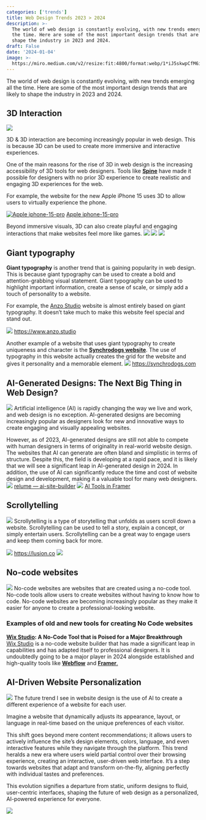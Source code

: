 ```yaml
---
categories: ['trends']
title: Web Design Trends 2023 > 2024
description: >-
  The world of web design is constantly evolving, with new trends emerging all
  the time. Here are some of the most important design trends that are likely to
  shape the industry in 2023 and 2024.
draft: False
date: '2024-01-04'
image: >-
  https://miro.medium.com/v2/resize:fit:4800/format:webp/1*iJ5skwpCfM6ik5H3j0Tl5g.jpeg
---
```


The world of web design is constantly evolving, with new trends emerging all the time. Here are some of the most important design trends that are likely to shape the industry in 2023 and 2024.

## **3D Interaction**<br />
![](https://miro.medium.com/v2/resize:fit:700/1*-H5ikkfdZ4TCUEj2wXbB0Q.png)

3D & 3D interaction are becoming increasingly popular in web design.
This is because 3D can be used to create more immersive and interactive experiences.

One of the main reasons for the rise of 3D in web design is the increasing accessibility of 3D tools for web designers. Tools like [**Spine**](http://spline.design/) have made it possible for designers with no prior 3D experience to create realistic and engaging 3D experiences for the web.

For example, the website for the new Apple iPhone 15 uses 3D to allow users to virtually experience the phone.

[![Apple iphone-15-pro](https://miro.medium.com/v2/resize:fit:700/1*cJSCxwPLi6m6_Az-Z0MZ_w.gif)](https://www.apple.com/il/iphone-15-pro/)
[Apple iphone-15-pro](https://www.apple.com/il/iphone-15-pro/)

Beyond immersive visuals, 3D can also create playful and engaging interactions that make websites feel more like games.
[![](https://miro.medium.com/v2/resize:fit:700/1*50B4QJZSbbBgadKsQRH0qg.gif)](https://www.luni.app/)
[![](https://miro.medium.com/v2/resize:fit:700/1*XEfBg7856VnfYoQj7w_J6g.gif)](https://www.luni.app/)
[![](https://miro.medium.com/v2/resize:fit:700/1*fVoPHX_JfNRKIp5YoGkmRg.gif)](https://www.chaingpt.org/)


## **Giant typography**<br />
**Giant typography** is another trend that is gaining popularity in web design. This is because giant typography can be used to create a bold and attention-grabbing visual statement. Giant typography can be used to highlight important information, create a sense of scale, or simply add a touch of personality to a website.

For example, the [Anzo Studio](https://www.anzo.studio/?utm_source=extension\&utm_medium=click\&utm_campaign=muzli) website is almost entirely based on giant typography. It doesn’t take much to make this website feel special and stand out.

![](https://miro.medium.com/v2/resize:fit:700/1*3pUOsZCDD52OjcriGWEUDw.gif)
<https://www.anzo.studio>

Another example of a website that uses giant typography to create uniqueness and character is the [**Synchrodogs website**](https://synchrodogs.com/). The use of typography in this website actually creates the grid for the website and gives it personality and a memorable element.
![](https://miro.medium.com/v2/resize:fit:700/1*7YHHtim8pJksckZ6DabEQQ.png)
<https://synchrodogs.com>


## **AI-Generated Designs: The Next Big Thing in Web Design?**<br />
![](https://miro.medium.com/v2/resize:fit:700/1*p-9LjzVBl8ayVXcNPdx54A.png)
Artificial intelligence (AI) is rapidly changing the way we live and work, and web design is no exception. AI-generated designs are becoming increasingly popular as designers look for new and innovative ways to create engaging and visually appealing websites.

However, as of 2023, AI-generated designs are still not able to compete with human designers in terms of originality in real-world website design. The websites that AI can generate are often bland and simplistic in terms of structure.
Despite this, the field is developing at a rapid pace, and it is likely that we will see a significant leap in AI-generated design in 2024.
In addition, the use of AI can significantly reduce the time and cost of website design and development, making it a valuable tool for many web designers.
[![](https://miro.medium.com/v2/resize:fit:700/1*ROBh3OkXShkHcdmV2hJKZg.png)](https://library.relume.io/ai-site-builder?via=muzli)
[relume — ai-site-builder](https://library.relume.io/ai-site-builder?via=muzli)
[![](https://miro.medium.com/v2/resize:fit:700/0*A0_L2M1r2BaiCi9G.png)](https://www.framer.com/ai?via=usemuzli)
[AI Tools in Framer](https://www.framer.com/ai?via=usemuzli)


## **Scrollytelling**<br />
![](https://miro.medium.com/v2/resize:fit:700/1*PRR7vLUj_grUxW8T4f-0dg.png)
Scrollytelling is a type of storytelling that unfolds as users scroll down a website. Scrollytelling can be used to tell a story, explain a concept, or simply entertain users. Scrollytelling can be a great way to engage users and keep them coming back for more.

[![](https://miro.medium.com/v2/resize:fit:700/1*ZIuyXCXpU2Or_I-35m5j3A.gif)](https://lusion.co/)
<https://lusion.co>
![](https://miro.medium.com/v2/resize:fit:700/1*EZ-5rc5gKahFQvRl3FDEkA.gif)


## **No-code websites**<br />
![](https://miro.medium.com/v2/resize:fit:700/1*hFlqGs23XdYRBaDNrueg3g.png)
No-code websites are websites that are created using a no-code tool. No-code tools allow users to create websites without having to know how to code. No-code websites are becoming increasingly popular as they make it easier for anyone to create a professional-looking website.
### **Examples of old and new tools for creating No Code websites**<br />
[**Wix Studio**](https://www.wix.com/studio)**: A No-Code Tool that is Poised for a Major Breakthrough**<br />
[Wix Studio](https://www.wix.com/studio) is a no-code website builder that has made a significant leap in capabilities and has adapted itself to professional designers. It is undoubtedly going to be a major player in 2024 alongside established and high-quality tools like [**Webflow**](https://webflow.partnerlinks.io/aar4qg1gxitv) and [**Framer**.](https://www.framer.com/?via=usemuzli)


## **AI-Driven Website Personalization**<br />
![](https://miro.medium.com/v2/resize:fit:700/1*B6QCrNh4xLEnuctpk2ip8A.png)
The future trend I see in website design is the use of AI to create a different experience of a website for each user.

Imagine a website that dynamically adjusts its appearance, layout, or language in real-time based on the unique preferences of each visitor.

This shift goes beyond mere content recommendations; it allows users to actively influence the site’s design elements, colors, language, and even interactive features while they navigate through the platform.
This trend heralds a new era where users wield partial control over their browsing experience, creating an interactive, user-driven web interface. It’s a step towards websites that adapt and transform on-the-fly, aligning perfectly with individual tastes and preferences.

This evolution signifies a departure from static, uniform designs to fluid, user-centric interfaces, shaping the future of web design as a personalized, AI-powered experience for everyone.

[![](https://miro.medium.com/v2/resize:fit:1000/1*Gvj1OPVrIjsVqPYlxT4Phg.png)](https://muz.li)